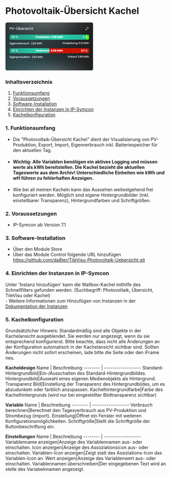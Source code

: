 # Photovoltaik-Übersicht Kachel

![Bild+Variable Kachel](https://github.com/da8ter/images/blob/1c5fe63e9757e81e6d8c4c84a63e0b39fa00247c/pv_uebersicht.jpg)


### Inhaltsverzeichnis

1. [Funktionsumfang](#1-funktionsumfang)
2. [Voraussetzungen](#2-voraussetzungen)
3. [Software-Installation](#3-software-installation)
4. [Einrichten der Instanzen in IP-Symcon](#4-einrichten-der-instanzen-in-ip-symcon)
5. [Kachelkonfiguration](#5-Kachelkonfiguration)

### 1. Funktionsumfang

* Die "Photovoltaik-Übersicht Kachel" dient der Visualisierung von PV-Produktion, Export, Import, Eigenverbrauch inkl. Batteriespeicher für den aktuellen Tag. 
* #### Wichtig: Alle Variablen benötigen ein aktives Logging und müssen werte als kWh bereitstellen. Die Kachel bezieht die aktuellen Tageswerte aus dem Archiv! Unterschiedliche Einheiten wie kWh und wH führen zu fehlerhaften Anzeigen.
* Wie bei all meinen Kacheln kann das Aussehen weitestgehend frei konfiguriert werden. Möglich sind eigene Hintergrundbilder (inkl. einstellbarer Transparenz), Hintergrundfarben und Schriftgrößen.

### 2. Voraussetzungen

- IP-Symcon ab Version 7.1

### 3. Software-Installation

* Über den Module Store
* Über das Module Control folgende URL hinzufügen
https://github.com/da8ter/TileVisu-Photovoltaik-Uebersicht.git


### 4. Einrichten der Instanzen in IP-Symcon

 Unter 'Instanz hinzufügen' kann die Wallbox-Kachel mithilfe des Schnellfilters gefunden werden. (Suchbegriff: Photovoltaik, Übersicht, TileVisu oder Kachel)  
	- Weitere Informationen zum Hinzufügen von Instanzen in der [Dokumentation der Instanzen](https://www.symcon.de/service/dokumentation/konzepte/instanzen/#Instanz_hinzufügen)

### 5. Kachelkonfiguration

Grundsätzlicher Hinweis:
Standardmäßig sind alle Objekte in der Kachelansicht ausgeblendet. Sie werden nur angezeigt, wenn du sie entsprechend konfigurierst. Bitte beachte, dass nicht alle Änderungen an der Konfiguration automatisch in der Kachelansicht sichtbar sind. Sollten Änderungen nicht sofort erscheinen, lade bitte die Seite oder den iFrame neu.

__Kacheldesign__
Name     | Beschreibung
-------- | ------------------
Standard-Hintergrundbild|Ein-/Ausschalten des Standard-Hintergrundbildes.
Hintergrundbild|Auswahl eines eigenen Medienobjekts als Hintergrund.
Transparenz Bild|Einstellung der Transparenz des Hintergrundbildes, um es abzudunkeln oder farblich anzupassen. 
Kachelhintergrundfarbe|Farbe des Kachelhintergrunds (wird nur bei eingestellter Bildtransparenz sichtbar)

__Variable__
Name     | Beschreibung
-------- | ------------------
Verbrauch berechnen|Berechnet den Tagesverbrauch aus PV-Produktion und Strombezug (import).
Einstellung|Öffnet ein Fenster mit weiteren Konfigurationsmöglichkeiten.
Schriftgröße|Stellt die Schriftgröße der Buttonbeschriftung ein.

__Einstellungen__
Name     | Beschreibung
-------- | ------------------
Variablenname anzeigen|Anzeige des Variablennamen aus- oder einschalten.
Icon anzeigen|Anzeige des Assoziationsicon aus- oder einschalten.
Variablen-Icon anzeigen|Zeigt statt des Assiziations-Icon das Variablen-Icon an.
Wert anzeigen|Anzeige des Variablenwert aus- oder einschalten.
Variablennamen überschreiben|Der eingegebenen Text wird an stelle des Variabelnnamen angezeigt.
